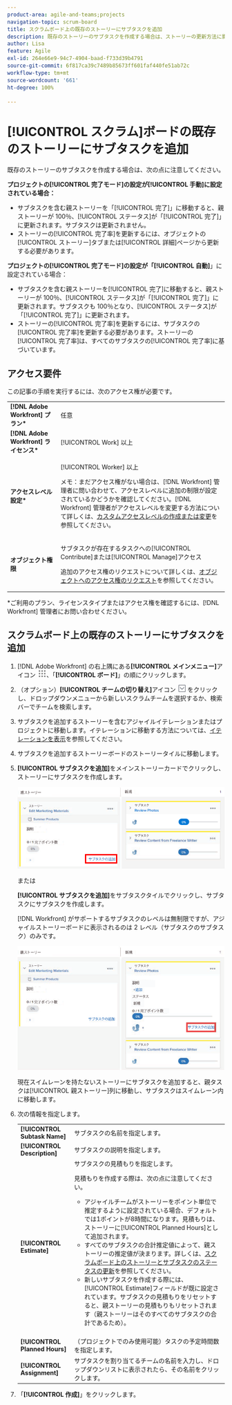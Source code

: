 ```yaml
---
product-area: agile-and-teams;projects
navigation-topic: scrum-board
title: スクラムボード上の既存のストーリーにサブタスクを追加
description: 既存のストーリーのサブタスクを作成する場合は、ストーリーの更新方法に影響するので、プロジェクトの「完了モード」の設定に注意してください。
author: Lisa
feature: Agile
exl-id: 264e66e9-94c7-4904-baad-f733d39b4791
source-git-commit: 6f817ca39c7489b85673ff601faf440fe51ab72c
workflow-type: tm+mt
source-wordcount: '661'
ht-degree: 100%

---
```


# [!UICONTROL スクラム]ボードの既存のストーリーにサブタスクを追加

既存のストーリーのサブタスクを作成する場合は、次の点に注意してください。

**プロジェクトの[!UICONTROL 完了モード]の設定が[!UICONTROL 手動]に設定されている場合：**

* サブタスクを含む親ストーリーを「[!UICONTROL 完了]」に移動すると、親ストーリーが 100％、[!UICONTROL ステータス]が「[!UICONTROL 完了]」に更新されます。サブタスクは更新されません。
* ストーリーの[!UICONTROL 完了率]を更新するには、オブジェクトの[!UICONTROL ストーリー]タブまたは[!UICONTROL 詳細]ページから更新する必要があります。

**プロジェクトの[!UICONTROL 完了モード]の設定が「[!UICONTROL 自動]**」に設定されている場合：

* サブタスクを含む親ストーリーを[!UICONTROL 完了]に移動すると、親ストーリーが 100％、[!UICONTROL ステータス]が「[!UICONTROL 完了]」に更新されます。サブタスクも 100％となり、[!UICONTROL ステータス]が「[!UICONTROL 完了]」に更新されます。
* ストーリーの[!UICONTROL 完了率]を更新するには、サブタスクの[!UICONTROL 完了率]を更新する必要があります。ストーリーの[!UICONTROL 完了率]は、すべてのサブタスクの[!UICONTROL 完了率]に基づいています。

## アクセス要件

この記事の手順を実行するには、次のアクセス権が必要です。

<table style="table-layout:auto"> 
 <col> 
 </col> 
 <col> 
 </col> 
 <tbody> 
  <tr> 
   <td role="rowheader"><strong>[!DNL Adobe Workfront] プラン*</strong></td> 
   <td> <p>任意</p> </td> 
  </tr> 
  <tr> 
   <td role="rowheader"><strong>[!DNL Adobe Workfront] ライセンス*</strong></td> 
   <td> <p>[!UICONTROL Work] 以上</p> </td> 
  </tr> 
  <tr> 
   <td role="rowheader"><strong>アクセスレベル設定*</strong></td> 
   <td> <p>[!UICONTROL Worker] 以上</p> <p>メモ：まだアクセス権がない場合は、[!DNL Workfront] 管理者に問い合わせて、アクセスレベルに追加の制限が設定されているかどうかを確認してください。[!DNL Workfront] 管理者がアクセスレベルを変更する方法について詳しくは、<a href="../../../administration-and-setup/add-users/configure-and-grant-access/create-modify-access-levels.md" class="MCXref xref">カスタムアクセスレベルの作成または変更</a>を参照してください。</p> </td> 
  </tr> 
  <tr> 
   <td role="rowheader"><strong>オブジェクト権限</strong></td> 
   <td> <p>サブタスクが存在するタスクへの[!UICONTROL Contribute]または[!UICONTROL Manage]アクセス</p> <p>追加のアクセス権のリクエストについて詳しくは、<a href="../../../workfront-basics/grant-and-request-access-to-objects/request-access.md" class="MCXref xref">オブジェクトへのアクセス権のリクエスト</a>を参照してください。</p> </td> 
  </tr> 
 </tbody> 
</table>

&#42;ご利用のプラン、ライセンスタイプまたはアクセス権を確認するには、[!DNL Workfront] 管理者にお問い合わせください。

## スクラムボード上の既存のストーリーにサブタスクを追加

1. [!DNL Adobe Workfront] の右上隅にある&#x200B;**[!UICONTROL メインメニュー]**&#x200B;アイコン ![](assets/main-menu-icon.png)、「**[!UICONTROL ボード]**」の順にクリックします。

1. （オプション）**[!UICONTROL チームの切り替え]**&#x200B;アイコン ![チームの切り替えアイコン](assets/switch-team-icon.png) をクリックし、ドロップダウンメニューから新しいスクラムチームを選択するか、検索バーでチームを検索します。

1. サブタスクを追加するストーリーを含むアジャイルイテレーションまたはプロジェクトに移動します。イテレーションに移動する方法については、[イテレーションを表示](../../../agile/use-scrum-in-an-agile-team/iterations/view-iteration.md)を参照してください。
1. サブタスクを追加するストーリーボードのストーリータイルに移動します。
1. **[!UICONTROL サブタスクを追加]**&#x200B;をメインストーリーカードでクリックし、ストーリーにサブタスクを作成します。

   ![サブタスクを追加](assets/agile-story-addsubtask-NWE.png)

   または

   **[!UICONTROL サブタスクを追加]**&#x200B;をサブタスクタイルでクリックし、サブタスクにサブタスクを作成します。

   [!DNL Workfront] がサポートするサブタスクのレベルは無制限ですが、アジャイルストーリーボードに表示されるのは 2 レベル（サブタスクのサブタスク）のみです。

   ![サブタスクを追加](assets/agile-story-addsubtask2-NWE.png)

   現在スイムレーンを持たないストーリーにサブタスクを追加すると、親タスクは[!UICONTROL 親ストーリー]列に移動し、サブタスクはスイムレーン内に移動します。

1. 次の情報を指定します。

   <table style="table-layout:auto">
    <col>
    <col>
    <tbody>
     <tr>
      <td role="rowheader"><strong>[!UICONTROL Subtask Name]</strong></td>
      <td> サブタスクの名前を指定します。</td>
     </tr>
     <tr>
      <td role="rowheader"><strong>[!UICONTROL Description]</strong></td>
      <td>サブタスクの説明を指定します。</td>
     </tr>
     <tr>
      <td role="rowheader"><strong>[!UICONTROL Estimate]</strong></td>
      <td>サブタスクの見積もりを指定します。<br><p>見積もりを作成する際は、次の点に注意してください。</p>
       <ul>
        <li>アジャイルチームがストーリーをポイント単位で推定するように設定されている場合、デフォルトでは1ポイントが8時間になります。見積もりは、ストーリーに[!UICONTROL Planned Hours]として追加されます。</li>
        <li>すべてのサブタスクの合計推定値によって、親ストーリーの推定値が決まります。詳しくは、<a href="../../../agile/use-scrum-in-an-agile-team/scrum-board/update-status-of-stories-and-subtasks.md" class="MCXref xref">スクラムボード上のストーリーとサブタスクのステータスの更新</a>を参照してください。</li>
        <li>新しいサブタスクを作成する際には、[!UICONTROL Estimate]フィールドが既に設定されています。サブタスクの見積もりをリセットすると、親ストーリーの見積もりもリセットされます（親ストーリーはそのすべてのサブタスクの合計であるため）。</li>
       </ul><br></td>
     </tr>
     <tr>
      <td role="rowheader"><strong>[!UICONTROL Planned Hours]</strong></td>
      <td> （プロジェクトでのみ使用可能）タスクの予定時間数を指定します。</td>
     </tr>
     <tr>
      <td role="rowheader"><strong>[!UICONTROL Assignment]</strong></td>
      <td>サブタスクを割り当てるチームの名前を入力し、ドロップダウンリストに表示されたら、その名前をクリックします。</td>
     </tr>
    </tbody>
   </table>

1. 「**[!UICONTROL 作成]**」をクリックします。
